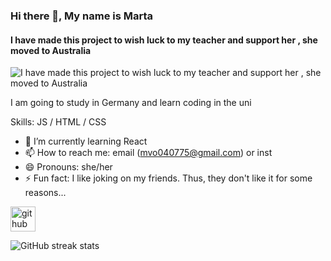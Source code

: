 ### Hi there 👋, My name is Marta
#### I have made this project to wish luck to my teacher and support her , she moved to Australia 
![I have made this project to wish luck to my teacher and support her , she moved to Australia ](https://i.pinimg.com/originals/81/51/02/8151029945f2569574e4586054f23073.gif)

I am going to study in Germany and learn coding in the uni

Skills: JS / HTML / CSS 

- 🌱 I’m currently learning React 
- 📫 How to reach me: email (mvo040775@gmail.com) or inst 
- 😄 Pronouns: she/her 
- ⚡ Fun fact: I like joking on my friends. Thus, they don't like it for some reasons... 


[<img src='https://cdn.jsdelivr.net/npm/simple-icons@3.0.1/icons/github.svg' alt='github' height='40'>](https://github.com/martaNemarta)  

![GitHub streak stats](https://streak-stats.demolab.com/?user=martaNemarta)  

